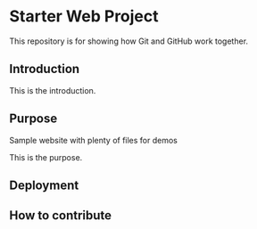 # Starter Web Project

This repository is for showing how Git and GitHub work together.

## Introduction

This is the introduction.

## Purpose

Sample website with plenty of files for demos

This is the purpose.

## Deployment

## How to contribute